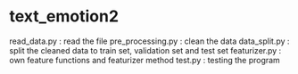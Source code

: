 # text_emotion2

read_data.py : read the file
pre_processing.py : clean the data
data_split.py : split the cleaned data to train set, validation set and test set
featurizer.py : own feature functions and featurizer method
test.py : testing the program

